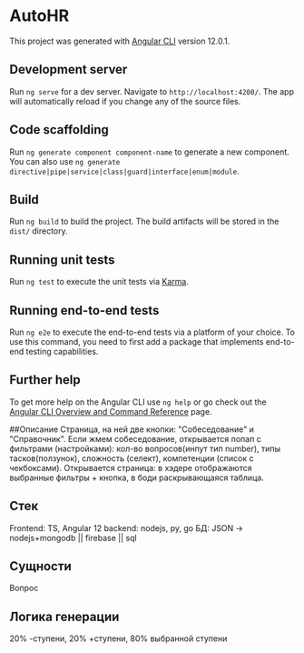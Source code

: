 # AutoHR

This project was generated with [Angular CLI](https://github.com/angular/angular-cli) version 12.0.1.

## Development server

Run `ng serve` for a dev server. Navigate to `http://localhost:4200/`. The app will automatically reload if you change any of the source files.

## Code scaffolding

Run `ng generate component component-name` to generate a new component. You can also use `ng generate directive|pipe|service|class|guard|interface|enum|module`.

## Build

Run `ng build` to build the project. The build artifacts will be stored in the `dist/` directory.

## Running unit tests

Run `ng test` to execute the unit tests via [Karma](https://karma-runner.github.io).

## Running end-to-end tests

Run `ng e2e` to execute the end-to-end tests via a platform of your choice. To use this command, you need to first add a package that implements end-to-end testing capabilities.

## Further help

To get more help on the Angular CLI use `ng help` or go check out the [Angular CLI Overview and Command Reference](https://angular.io/cli) page.

##Описание
Страница, на ней две кнопки: "Собеседование" и "Справочник".
Если жмем собеседование, открывается попап с фильтрами (настройками): кол-во вопросов(инпут тип number), типы тасков(ползунок), сложность (селект), компетенции (список с чекбоксами).
Открывается страница: в хэдере отображаются выбранные фильтры + кнопка, в боди раскрывающаяся таблица.
## Стек
Frontend: TS, Angular 12
backend: nodejs, py, go
БД: JSON -> nodejs+mongodb || firebase || sql

## Сущности
Вопрос

## Логика генерации
20% -ступени, 20% +ступени, 80% выбранной ступени
